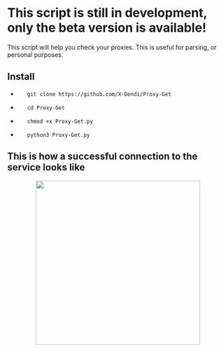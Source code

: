 This script is still in development, only the beta version is available!
=========================================================================
This script will help you check your proxies.
This is useful for parsing, or personal purposes.

Install
-------
-        git clone https://github.com/X-Dendi/Proxy-Get
-        cd Proxy-Get
-        chmod +x Proxy-Get.py
-        python3 Proxy-Get.py

This is how a successful connection to the service looks like
-------------------------------------------------------------

<p align="center">
  <img src="https://skrinshoter.ru/i/050720/PO6FlgGo.jpg?download=1" width="375">
</p>
